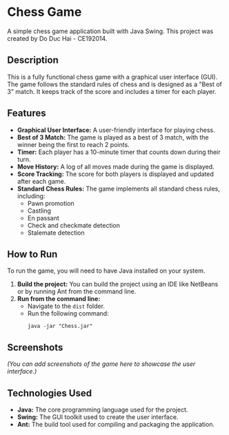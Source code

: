 # Chess Game

A simple chess game application built with Java Swing. This project was created by Do Duc Hai - CE192014.

## Description

This is a fully functional chess game with a graphical user interface (GUI). The game follows the standard rules of chess and is designed as a "Best of 3" match. It keeps track of the score and includes a timer for each player.

## Features

* **Graphical User Interface:** A user-friendly interface for playing chess.
* **Best of 3 Match:** The game is played as a best of 3 match, with the winner being the first to reach 2 points.
* **Timer:** Each player has a 10-minute timer that counts down during their turn.
* **Move History:** A log of all moves made during the game is displayed.
* **Score Tracking:** The score for both players is displayed and updated after each game.
* **Standard Chess Rules:** The game implements all standard chess rules, including:
    * Pawn promotion
    * Castling
    * En passant
    * Check and checkmate detection
    * Stalemate detection

## How to Run

To run the game, you will need to have Java installed on your system.

1.  **Build the project:** You can build the project using an IDE like NetBeans or by running Ant from the command line.
2.  **Run from the command line:**
    * Navigate to the `dist` folder.
    * Run the following command:
        ```
        java -jar "Chess.jar"
        ```

## Screenshots

*(You can add screenshots of the game here to showcase the user interface.)*

## Technologies Used

* **Java:** The core programming language used for the project.
* **Swing:** The GUI toolkit used to create the user interface.
* **Ant:** The build tool used for compiling and packaging the application.
